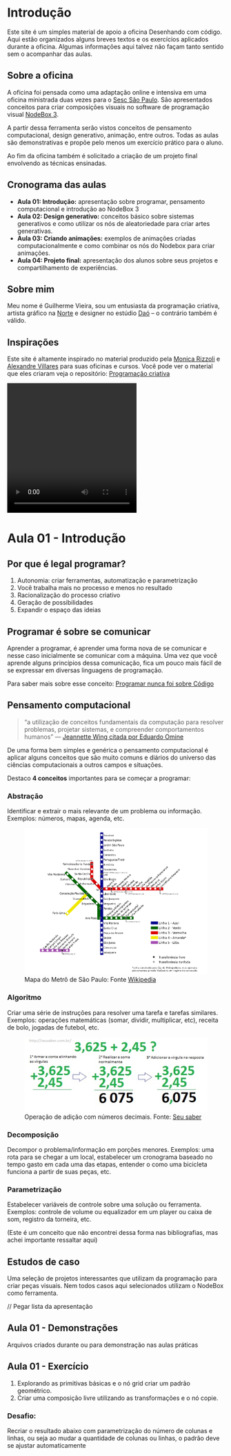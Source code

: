 # Introdução

Este site é um simples material de apoio a oficina Desenhando com código. Aqui estão organizados alguns breves textos e os exercícios aplicados durante a oficina. Algumas informações aqui talvez não façam tanto sentido sem o acompanhar das aulas.


## Sobre a oficina

A oficina foi pensada como uma adaptação online e intensiva em uma oficina ministrada duas vezes para o [Sesc São Paulo](http://sescsp.org.br/). São apresentados conceitos para criar composições visuais no software de programação visual [NodeBox 3](https://www.nodebox.net/). 

A partir dessa ferramenta serão vistos conceitos de pensamento computacional, design generativo, animação, entre outros. Todas as aulas são demonstrativas e propõe pelo menos um exercício prático para o aluno. 

Ao fim da oficina também é solicitado a criação de um projeto final envolvendo as técnicas ensinadas.

## Cronograma das aulas

- **Aula 01: Introdução:** apresentação sobre programar, pensamento computacional e introdução ao NodeBox 3
- **Aula 02: Design generativo:** conceitos básico sobre sistemas generativos e como utilizar os nós de aleatoriedade para criar artes generativas.
- **Aula 03: Criando animações:** exemplos de animações criadas computacionalmente e como combinar os nós do Nodebox para criar animações.
- **Aula 04: Projeto final:** apresentação dos alunos sobre seus projetos e compartilhamento de experiências.

## Sobre mim

Meu nome é Guilherme Vieira, sou um entusiasta da programação criativa, artista gráfico na [Norte](https://www.norte.in) e designer no estúdio [Daó](https://www.estudiodao.com) – o contrário também é válido. 

## Inspirações

Este site é altamente inspirado no material produzido pela [Monica Rizzoli](https://cargocollective.com/monicarizzolli) e [Alexandre Villares](https://abav.lugaralgum.com/) para suas oficinas e cursos. Você pode ver o material que eles criaram veja o repositório: [Programação criativa](https://github.com/arteprog/programacao-criativa)

<div class="separador"><video width="300" height="300" autoplay loop><source src="assets/imgs/separador-compactado.mp4" type="video/mp4"></video></div>

# Aula 01 - Introdução

## Por que é legal programar?

1. Autonomia: criar ferramentas, automatização e parametrização
2. Você trabalha mais no processo e menos no resultado
3. Racionalização do processo criativo
4. Geração de possibilidades
5. Expandir o espaço das ideias

## Programar é sobre se comunicar

Aprender a programar, é aprender uma forma nova de se comunicar e nesse caso inicialmente se comunicar com a máquina. Uma vez que você aprende alguns princípios dessa comunicação, fica um pouco mais fácil de se expressar em diversas linguagens de programação.

Para saber mais sobre esse conceito: [Programar nunca foi sobre Código](https://www.youtube.com/watch?v=eLnLevR5mjg)

## Pensamento computacional

> “a utilização de  conceitos  fundamentais  da  computação
para resolver  problemas,  projetar  sistemas, e  compreender
comportamentos humanos”  — [Jeannette  Wing citada por Eduardo Omine](http://www.teses.usp.br/teses/disponiveis/16/16134/tde-12092014-122450/pt-br.php)

De uma forma bem simples e genérica o pensamento computacional é aplicar alguns conceitos que são muito comuns e diários do universo das ciências computacionais a outros campos e situações.

Destaco **4 conceitos** importantes para se começar a programar:

### Abstração

Identificar e extrair o mais relevante de um problema ou informação. Exemplos: números, mapas, agenda, etc.

<figure>
  <img alt="Mapa do Metrô de São Paulo" src="assets/aula-01/mapa-metro.png">
  <figcaption>Mapa do Metrô de São Paulo: Fonte <a href="https://commons.wikimedia.org/wiki/File:Mapa_metro_sp.svg">Wikipedia</a></figcaption>
</figure>


### Algoritmo

Criar uma série de instruções para resolver uma tarefa e tarefas similares. Exemplos: operações matemáticas (somar, dividir, multiplicar, etc), receita de bolo, jogadas de futebol, etc.

<figure>
  <img alt="Operação de adição com números decimais" src="assets/aula-01/conta-adicao.jpg">
  <figcaption>Operação de adição com números decimais. Fonte: <a href="http://seusaber.com.br/matematica/como-fazer-contas-de-somar-com-virgula.html">Seu saber</a></figcaption>
</figure>

### Decomposição

Decompor o problema/informação em porções menores. Exemplos: uma rota para se chegar a um local, estabelecer um cronograma baseado no tempo gasto em cada uma das etapas, entender o como uma bicicleta funciona a partir de suas peças, etc.

### Parametrização

Estabelecer variáveis de controle sobre uma solução ou ferramenta. Exemplos: controle de volume ou equalizador em um player ou caixa de som, registro da torneira, etc.

(Este é um conceito que não encontrei dessa forma nas bibliografias, mas achei importante ressaltar aqui)

## Estudos de caso

Uma seleção de projetos interessantes que utilizam da programação para criar peças visuais. Nem todos casos aqui selecionados utilizam o NodeBox como ferramenta.

// Pegar lista da apresentação


## Aula 01 - Demonstrações

Arquivos criados durante ou para demonstração nas aulas práticas

## Aula 01 - Exercício

1. Explorando as primitivas básicas e o nó grid criar um padrão geométrico.
2. Criar uma composição livre utilizando as transformações e o nó copie.

### Desafio:

Recriar o resultado abaixo com parametrização do número de colunas e linhas, ou seja ao mudar a quantidade de colunas ou linhas, o padrão deve se ajustar automaticamente
